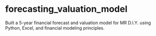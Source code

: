 # forecasting_valuation_model
Built a 5-year financial forecast and valuation model for MR D.I.Y. using Python, Excel, and financial modeling principles.
